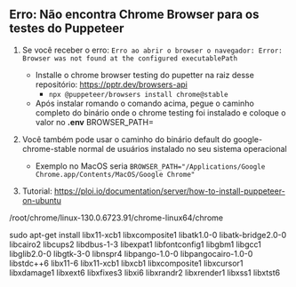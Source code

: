 ## Erro: Não encontra Chrome Browser para os testes do Puppeteer

1. Se você receber o erro: `Erro ao abrir o browser o navegador: Error: Browser was not found at the configured executablePath`
   - Installe o chrome browser testing do pupetter na raiz desse repositório: <https://pptr.dev/browsers-api>
      - `npx @puppeteer/browsers install chrome@stable`
   - Após instalar romando o comando acima, pegue o caminho completo do binário onde o chrome testing foi instalado e coloque o valor no **.env** BROWSER_PATH=


2. Você também pode usar o caminho do binário default do google-chrome-stable normal de usuários instalado no seu sistema operacional
   - Exemplo no MacOS seria `BROWSER_PATH="/Applications/Google Chrome.app/Contents/MacOS/Google Chrome"`

3. Tutorial: <https://ploi.io/documentation/server/how-to-install-puppeteer-on-ubuntu>

/root/chrome/linux-130.0.6723.91/chrome-linux64/chrome


sudo apt-get install libx11-xcb1 libxcomposite1 libatk1.0-0 libatk-bridge2.0-0 libcairo2 libcups2 libdbus-1-3 libexpat1 libfontconfig1 libgbm1 libgcc1 libglib2.0-0 libgtk-3-0 libnspr4 libpango-1.0-0 libpangocairo-1.0-0 libstdc++6 libx11-6 libx11-xcb1 libxcb1 libxcomposite1 libxcursor1 libxdamage1 libxext6 libxfixes3 libxi6 libxrandr2 libxrender1 libxss1 libxtst6
